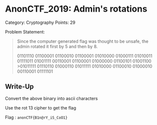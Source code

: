 # AnonCTF_2019: Admin's rotations

Category: Cryptography
Points: 29

Problem Statement:

>Since the computer generated flag was thought to be unsafe, the admin rotated it first by 5 and then by 8.
>
>01101110 01100001 01100010 01100001 01010000 01000111 01010011 01111011 01001111 00110001 01100001 01000000 01100101 01001100 >01011111 01110110 01000110 01011111 01010000 01100010 01000010 00110001 01111101

## Write-Up

Convert the above binary into ascii characters

Use the rot 13 cipher to get the flag

Flag : `anonCTF{B1n@rY_iS_CoO1}`
